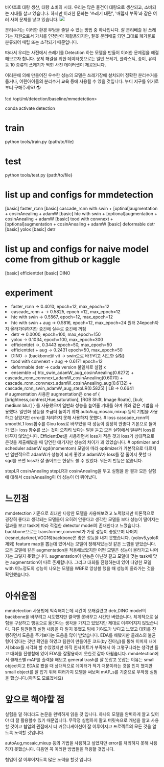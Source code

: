 바야흐로 대량 생산, 대량 소비의 시대. 우리는 많은 물건이 대량으로 생산되고, 소비되는 시대를 살고 있습니다. 하지만 이러한 문화는 '쓰레기 대란', '매립지 부족'과 같은 여러 사회 문제를 낳고 있습니다.
<img src="https://s3-ap-northeast-2.amazonaws.com/prod-aistages-public/app/Users/00000274/files/7645ad37-9853-4a85-b0a8-f0f151ef05be..png"/>

분리수거는 이러한 환경 부담을 줄일 수 있는 방법 중 하나입니다. 잘 분리배출 된 쓰레기는 자원으로서 가치를 인정받아 재활용되지만, 잘못 분리배출 되면 그대로 폐기물로 분류되어 매립 또는 소각되기 때문입니다.

따라서 우리는 사진에서 쓰레기를 Detection 하는 모델을 만들어 이러한 문제점을 해결해보고자 합니다. 문제 해결을 위한 데이터셋으로는 일반 쓰레기, 플라스틱, 종이, 유리 등 10 종류의 쓰레기가 찍힌 사진 데이터셋이 제공됩니다.

여러분에 의해 만들어진 우수한 성능의 모델은 쓰레기장에 설치되어 정확한 분리수거를 돕거나, 어린아이들의 분리수거 교육 등에 사용될 수 있을 것입니다. 부디 지구를 위기로부터 구해주세요! 🌎


<p>!cd /opt/ml/detection/baseline/mmedetction></p>
conda activate detection

# train

python tools/train.py {path/to/file}

# test

python tools/test.py {path/to/file}


# list up and configs for mmdetection
[basic] faster_rcnn
[basic] cascade_rcnn with swin + [optinal]augmentation + cosinAnealing + adamW
[basic] htc with swin + [optional]augmentation + cosinAnealing + adamW
[basic] tood with convnext + [optional]augmentation + cosinAnealing + adamW
[basic] deformable detr
[basic] yolox
[basic] detr
# list up and configs for naive model come from github or kaggle
[basic] efficientdet
[basic] DINO
# experiment
<li>faster_rcnn -> 0.4010, epoch=12, max_epoch=12</li>
<li>cascade_rcnn + -> 0.5825, epoch =12, max_epoch=12</li>
<li>htc with swin -> 0.5567, epoch=12, max_epoch=12</li>
<li>htc with swin + aug -> 0.5816, epoch=12, max_epoch=24 원래 24epoch까지 올라가야하지만 중간에 실수로 중간에 꺼짐</li>
<li>detr -> 0.0000, epoch=100, max_epoch=150</li>
<li>yolox -> 0.1034, epoch=100, max_epoch=300</li>
<li>efficientdet ->, 0.3443 epoch=50, max_epoch=50</li>
<li>efficientdet + aug -> 0.2431 epoch=50, max_epoch=50</li>
<li>DINO -> (backbone을 vit -> swin으로 바꾸려고 시도한 실험)</li>
<li>tood with convnext + aug -> 0.6171 epoch=12</li>
<li>deformable detr -> cuda version 불일치로 실험 x</li>
<li>ensemble =[ 
htc_swin_adamW_aug_cosinAnealing(0.6272)  + cascade_rcnn_convnext_adamW_cosinAnealing(0.6070)  + 
cascade_rcnn_convnext_adamW_cosinAnealing_aug(0.6132) + 
cascade_rcnn_swin_adamW_aug_stepLR(0.5825) ]
LB -> 0.6641 </li>
# augmentation
사용한 augmentation은 one of { [brightness,contrest,Hue,saturation], [RGB Shift, Image Roate], [bulr, medium blur] } 를 사용했으며 일반화 성능을 높여줄 기대를 하며 위와 같은 기법을 사용했다.
일반화 성능을 조금더 높이기 위해
autoAug,mosaic,mixup 등의 기법을 사용하고 싶었지만 error를 처리하지 못해 사용하지 못했다.
# loss
cascade_rcnn의 smoothL1 loss함수를 Giou loss로 바꾸었을 때 성능이 굉장히 안좋다 기본으로 들어가 있는 loss 함수를 쓰는 것이 오히려 낫다는 말을 듣고 모든 실험에서 일부러 loss를 바꾸지 않았습니다.
EfficientDet을 사용하면서 loss가 적은 것과 loss가 상대적으로 큰것을 제출해봤을 때 당연한 얘기지만 성능의 차이가 꽤 있었습니다.
# optimizer and scheduler
adamW
sgd(momentom)
모델에 따라 optimizer가 기본적으로 다르지만 일반적으로 adamW가 성능이 되게 좋았고 adamW가 loss를 잘 줄이지 못할 때 sgd를 쓰면 loss가 잘 줄어드는 현상도 볼 수 있었다. 뭐든지 만능은 없습니다. 
 
stepLR
cosinAnealing
stepLR과 cosinAnealing을 두고 실험을 한 결과 모든 실험에 대해서 cosinAnealing이 더 성능이 더 뛰어났다.
# 느낀점
mmdetection 기준으로 최대한 다양한 모델을 사용해보려고 노력했지만 이론적으로 굉장히 좋다고 생각되는 모델들이 오히려 안좋다고 생각한 모델들 보다 성능이 떨어지는 결과를 보고 task에 따라 적절한 detector model이 존재한다고 느꼈습니다. backbone으로는 transformer,convnext가 가장 성능이 좋았으며 나머지(resnet,darknet,VGG16)backbone은 좋은 성능을 내지 못했습니다. (yolov5,yoloR 제외) feature map을 뽑는데 있어서는 모델이 정해져있는것 같은 느낌을 받았습니다. 모든 모델에 같은 augmentation을 적용해보았지만 어떤 모델은 성능이 올라가고 나머지는 그렇지 못했습니다. augmentation이 만능은 아닌것 같고 모델에 맞는 task에 맞는 augmentation이 따로 존재합니다. 그리고 대회를 진행하는데 있어 다양한 모델 with 어느정도의 성능이 나오는 모델을 WBF로 앙상블 했을 때 성능이 올라가는 것을 확인했습니다.
# 아쉬운점
mmdetection 사용법에 익숙해지는데 시간이 오래걸렸고 detr,DINO model의 backbone을 바꾸려고 시도했지만 결국엔 못바꾸고 시간만 버렸습니다. 
체계적으로 실험을 구상하고 행동으로 옮긴다는 생각을 가지고 있었지만 제대로 이루어지지 않았습니다. 다른 팀원들의 실험 내용을 다 알지 못했고 팀에 기여도가 낮다고 느꼈고 대회를 진행하면서 도움을 주기보다는 도움을 많이 받았습니다.
 EDA를 해봤지만 클래스의 불균형이 있다는 것만 확인을 하였고 팀원이 만들어준 코드(by 진아님)를 통해 이미지 내에서 bbox를 시각화 할 수있었지만 아직 인사이트가 부족해서 아 그렇구나라는 생각만 들고 대회를 진행함에 있어 EDA를 잘활용하지 못한것 같아 아쉽습니다.
mmdetection에서 클래스별 mAP를 출력을 해보고 general trash를 잘 못잡고 못잡는 이유는 small object이고 EDA로 봤을 때 상대적으로 데이터가 적기 때문이라는 것을 인지 했지만 small object를 잘 잡기 위해 여러가지 모델을 써보며 mAP_s를 기준으로 무작정 실험을 했습니다.(아직도 모르겠네요)
# 앞으로 해야할 점
실험을 덜 하더라도 논문을 완벽하게 읽을 것 입니다. 하나의 모델을 완벽하게 알고 있어야 더 잘 활용할수 있기 때문입니다. 무작정 실험하지 말고 머릿속으로 개념을 알고 사용할 것이고 협업의 관점에서 더 커뮤니케이션이 잘 이루어지고 프로젝트의 모든 것을 알도록 노력할 것입니다.
 
autoAug,mosaic,mixup 등의 기법을 사용하고 싶었지만 error를 처리하지 못해 사용하지 못했습니다. 다음엔 꼭 이러한 방법들을 적용할 것입니다.
 
협업이 잘 이루어지도록 많은 노력을 할것 입니다.

